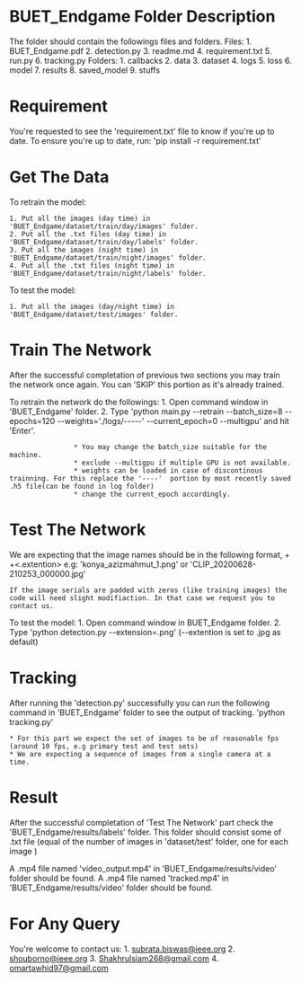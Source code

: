 # BUET_Endgame Folder Description
The folder should contain the followings files and folders.
	Files:
		1. BUET_Endgame.pdf
		2. detection.py
		3. readme.md
		4. requirement.txt
		5. run.py
		6. tracking.py
	Folders:
		1. callbacks
		2. data
		3. dataset
		4. logs
		5. loss
		6. model
		7. results
		8. saved_model
		9. stuffs
		
# Requirement
You're requested to see the 'requirement.txt' file to know if you're up to date. To ensure you're up to date, run:
		'pip install -r requirement.txt'
		
# Get The Data 

To retrain the model:

	1. Put all the images (day time) in 'BUET_Endgame/dataset/train/day/images' folder.
	2. Put all the .txt files (day time) in 'BUET_Endgame/dataset/train/day/labels' folder.
	3. Put all the images (night time) in 'BUET_Endgame/dataset/train/night/images' folder.
	4. Put all the .txt files (night time) in 'BUET_Endgame/dataset/train/night/labels' folder.

To test the model:
	
	1. Put all the images (day/night time) in 'BUET_Endgame/dataset/test/images' folder.
	
# Train The Network

After the successful completation of previous two sections you may train the network once again. You can 'SKIP' this portion as it's already trained.  

To retrain the network do the followings:
			1. Open command window in 'BUET_Endgame' folder.
			2. Type 'python main.py --retrain --batch_size=8 --epochs=120 --weights='./logs/-----' --current_epoch=0 --multigpu' and hit 'Enter'.
						
					* You may change the batch_size suitable for the machine.
					* exclude --multigpu if multiple GPU is not available.
					* weights can be loaded in case of discontinous trainning. For this replace the '----'  portion by most recently saved .h5 file(can be found in log folder)
					* change the current_epoch accordingly.

# Test The Network



We are expecting that the image names should be in the following format,
		<camera name>+<image serial number>+<.extention> e.g: 'konya_azizmahmut_1.png' or 'CLIP_20200628-210253_000000.jpg'
		
	If the image serials are padded with zeros (like training images) the code will need slight modifiaction. In that case we request you to contact us.

To test the model:
			1. Open command window in BUET_Endgame folder.
			2. Type 'python detection.py --extension=.png'  (--extention is set to .jpg as default)
			

# Tracking

After running the 'detection.py' successfully you can run the following command in 'BUET_Endgame' folder to see the output of tracking.
			'python tracking.py'
			
	* For this part we expect the set of images to be of reasonable fps (around 10 fps, e.g primary test and test sets)
	* We are expecting a sequence of images from a single camera at a time.
	
# Result 

After the successful completation of 'Test The Network' part check the 'BUET_Endgame/results/labels' folder. 
This folder should consist some of .txt file (equal of the number of images in 'dataset/test' folder, one for each image )

A .mp4 file  named 'video_output.mp4' in 'BUET_Endgame/results/video' folder should be found.
A .mp4 file  named 'tracked.mp4' in 'BUET_Endgame/results/video' folder should be found.


# For Any Query
You're welcome to contact us:
	1. subrata.biswas@ieee.org
	2. shouborno@ieee.org
	3. Shakhrulsiam268@gmail.com
	4. omartawhid97@gmail.com 
